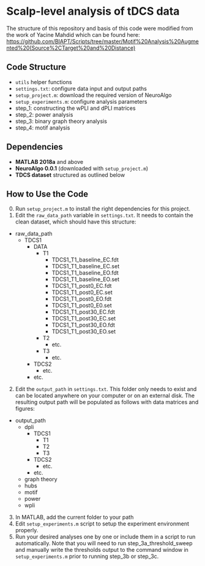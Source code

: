 # Scalp-level analysis of tDCS data
The structure of this repository and basis of this code were modified from the work of Yacine Mahdid which can be found here: https://github.com/BIAPT/Scripts/tree/master/Motif%20Analysis%20Augmented%20(Source%2CTarget%20and%20Distance)

## Code Structure
* `utils` helper functions
* `settings.txt`: configure data input and output paths
* `setup_project.m`: download the required version of NeuroAlgo
* `setup_experiments.m`: configure analysis parameters
* step_1: constructing the wPLI and dPLI matrices
* step_2: power analysis
* step_3: binary graph theory analysis
* step_4: motif analysis

## Dependencies
* **MATLAB 2018a** and above
* **NeuroAlgo 0.0.1** (downloaded with `setup_project.m`)
* **TDCS dataset** structured as outlined below 

## How to Use the Code
0. Run `setup_project.m` to install the right dependencies for this project. 
1. Edit the `raw_data_path` variable in `settings.txt`. It needs to contain the clean dataset, which should have this structure:

* raw_data_path
	* TDCS1
		* DATA
			* T1
				* TDCS1_T1_baseline_EC.fdt
				* TDCS1_T1_baseline_EC.set
				* TDCS1_T1_baseline_EO.fdt
				* TDCS1_T1_baseline_EO.set
				* TDCS1_T1_post0_EC.fdt
				* TDCS1_T1_post0_EC.set
				* TDCS1_T1_post0_EO.fdt
				* TDCS1_T1_post0_E0.set
				* TDCS1_T1_post30_EC.fdt
				* TDCS1_T1_post30_EC.set
				- TDCS1_T1_post30_EO.fdt
				- TDCS1_T1_post30_EO.set
 			- T2
				- etc.
			- T3
				- etc.
        - TDCS2
            - etc.
        - etc.
2. Edit the `output_path` in `settings.txt`. This folder only needs to exist and can be located anywhere on your computer or on an external disk. The resulting output path will be populated as follows with data matrices and figures:
* output_path
	* dpli
		* TDCS1
			- T1
			- T2
			- T3
		* TDCS2
			- etc.
		* etc.
	* graph theory
	* hubs
	* motif
	* power
	* wpli
3. In MATLAB, add the current folder to your path 
4. Edit `setup_experiments.m` script to setup the experiment environment properly.
5.  Run your desired analyses one by one or include them in a script to run automatically. Note that you will need to run step_3a_threshold_sweep and manually write the thresholds output to the command window in `setup_experiments.m` prior to running step_3b or step_3c. 
